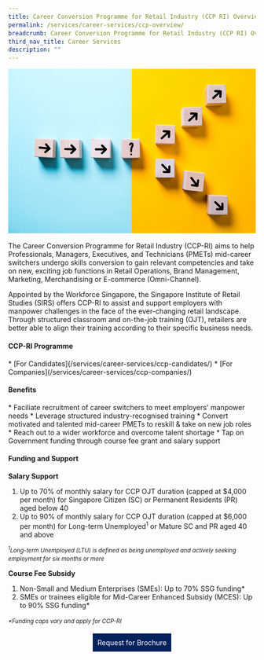 ```yaml
---
title: Career Conversion Programme for Retail Industry (CCP RI) Overview
permalink: /services/career-services/ccp-overview/
breadcrumb: Career Conversion Programme for Retail Industry (CCP RI) Overview
third_nav_title: Career Services
description: ""
---
```

![Image for Career Conversion Programme for Retail Industry](/images/images-2021/Services-CareerServices-CCP-RI-Header-web.png)

<p>The Career Conversion Programme for Retail Industry (CCP-RI) aims to help Professionals,
Managers, Executives, and Technicians (PMETs) mid-career switchers undergo skills conversion to
gain relevant competencies and take on new, exciting job functions in Retail Operations, Brand
Management, Marketing, Merchandising or E-commerce (Omni-Channel).</p>

<p>Appointed by the Workforce Singapore, the Singapore Institute of Retail Studies (SIRS) offers CCP-RI
to assist and support employers with manpower challenges in the face of the ever-changing retail
landscape. Through structured classroom and on-the-job training (OJT), retailers are better able to
align their training according to their specific business needs.</p>

<h4>CCP-RI Programme</h4>
* [For Candidates](/services/career-services/ccp-candidates/)
* [For Companies](/services/career-services/ccp-companies/)
    

<h4>Benefits</h4>
* Faciliate recruitment of career switchers to meet employers' manpower needs
* Leverage structured industry-recognised training
* Convert motivated and talented mid-career PMETs to reskill & take on new job roles
* Reach out to a wider workforce and overcome talent shortage
* Tap on Government funding through course fee grant and salary support

<h4>Funding and Support</h4>

<b>Salary Support</b>
<ol>
	<li>Up to 70% of monthly salary for CCP OJT duration (capped at $4,000 per month) for Singapore Citizen (SC) or Permanent Residents (PR) aged below 40</li>
	<li>Up to 90% of monthly salary for CCP OJT duration (capped at $6,000 per month) for Long-term Unemployed<sup>1</sup> or Mature SC and PR aged 40 and above</li>
	</ol>

<small><i><sup>1</sup>Long-term Unemployed (LTU) is defined as being unemployed and actively seeking employment for six months or more</i></small>
	
<b>Course Fee Subsidy</b>
<ol>
	<li>Non-Small and Medium Enterprises (SMEs): Up to 70% SSG funding*</li>
	<li>SMEs or trainees eligible for Mid-Career Enhanced Subsidy (MCES): Up to 90% SSG funding*</li>
	</ol>

<small><i>*Funding caps vary and apply for CCP-RI</i></small>

<center><a href="https://form.gov.sg/602f3c1c08dce8001276454a" style="background-color:#06225e; border:white; color:white; padding: 10px 10px; text-align:center; display:inline-block; margin: 4px 2px; cursor:pointer;text-decoration:none;">Request for Brochure</a></center>

